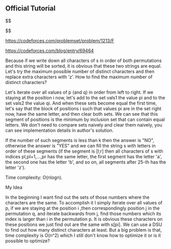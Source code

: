 ## Official Tutorial

$$

$$

https://codeforces.com/problemset/problem/1213/F

https://codeforces.com/blog/entry/69464

Because if we write down all characters of s in order of both permutations and this string will be sorted, it is obvious that these two strings are equal. Let's try the maximum possible number of distinct characters and then replace extra characters with 'z'. How to find the maximum number of distinct characters?

Let's iterate over all values of p (and q) in order from left to right. If we staying at the position i now, let's add to the set vals1 the value pi and to the set vals2 the value qi. And when these sets become equal the first time, let's say that the block of positions i such that values pi are in the set right now, have the same letter, and then clear both sets. We can see that this segment of positions is the minimum by inclusion set that can contain equal letters. We don't need to compare sets naively and clear them naively, you can see implementation details in author's solution.

If the number of such segments is less than k then the answer is "NO", otherwise the answer is "YES" and we can fill the string s with letters in order of these segments (if the segment is [l;r] then all characters of s with indices pl,pl+1,…,pr has the same letter, the first segment has the letter 'a', the second one has the letter 'b', and so on, all segments after 25-th has the letter 'z').

Time complexity: O(nlogn).

My Idea

In the beginning I want find out the sets of those numbers where the characters are the same. To accomplish it I simply iterate over all values of p, if we are staying at the position i ,then correspondingly position j in the permutation q, and iterate backwards from j, find those numbers which its index is larger than i in the permutation p. It is obvious these characters on these positions we just find out are the same with s[pi]. We can use a DSU to find out how many distinct characters at least. But a big problem is that, time complexity is O(n^2) which I still don't know how to optimize it or is it possible to optimize?     

